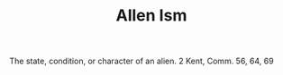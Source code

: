 ---
title: Allen Ism
letter: A
permalink: "/definitions/allen-ism.html"
body: The state, condition, or character of an alien. 2 Kent, Comm. 56, 64, 69
published_at: '2018-07-07'
source: Black's Law Dictionary
layout: post
---
